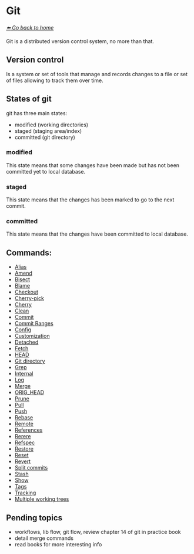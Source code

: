 # Git

*[:arrow_left: Go back to home](../README.md)*

Git is a distributed version control system, no more than that.

## Version control

Is a system or set of tools that manage and records changes to a file or set of files allowing to track them over time.

## States of git
git has three main states:
- modified (working directories)
- staged (staging area/index)
- committed (git directory)

### modified
This state means that some changes have been made but has not been committed yet to local database.

### staged
This state means that the changes has been marked to go to the next commit.

### committed
This state means that the changes have been committed to local database.

## Commands:

- [Alias](./ALIAS.md)
- [Amend](./AMEND.md)
- [Bisect](./BISECT.md)
- [Blame](./BLAME.md)
- [Checkout](./CHECKOUT.md)
- [Cherry-pick](./CHERRY_PICK.md)
- [Cherry](./CHERRY.md)
- [Clean](./CLEAN.md)
- [Commit](./COMMIT.md)
- [Commit Ranges](./COMMIT_RANGES.md)
- [Config](./CONFIG.md)
- [Customization](./CUSTOMIZATION.md)
- [Detached](./DETACH.md)
- [Fetch](./FETCH.md)
- [HEAD](./HEAD.md)
- [Git directory](./GIT_DIRECTORY.md)
- [Grep](./GREP.md)
- [Internal](./INTERNAL.md)
- [Log](./LOG.md)
- [Merge](./MERGE.md)
- [ORIG_HEAD](./ORIG_HEAD.md)
- [Prune](./PRUNE.md)
- [Pull](./PULL.md)
- [Push](./PUSH.md)
- [Rebase](./REBASE.md)
- [Remote](./REMOTE.md)
- [References](./REFERENCES.md)
- [Rerere](./RERERE.md)
- [Refspec](./REFSPEC.md)
- [Restore](./RESTORE.md)
- [Reset](./RESET.md)
- [Revert](./REVERT.md)
- [Split commits](./SPLIT_COMMIT.md)
- [Stash](./STASH.md)
- [Show](./SHOW.md)
- [Tags](./TAGS.md)
- [Tracking](./TRACKING.md)
- [Multiple working trees](./WORKTREE.md)

## Pending topics
- workflows, lib flow, git flow, review chapter 14 of git in practice book
- detail merge commands
- read books for more interesting info